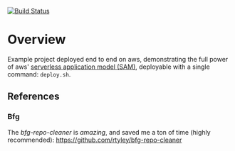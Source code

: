 [![Build Status](https://travis-ci.org/billyjf/aws_serverless_application_model_python.svg?branch=master)](https://travis-ci.org/billyjf/aws_serverless_application_model_python)

# Overview
Example project deployed end to end on aws, demonstrating the full power of aws' [serverless application model (SAM)](https://github.com/awslabs/serverless-application-model), deployable with a single command:
`deploy.sh`.

## References

### Bfg
The *bfg-repo-cleaner* is *amazing*, and saved me a ton of time (highly recommended):
<https://github.com/rtyley/bfg-repo-cleaner>